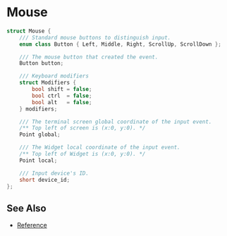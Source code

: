 # Mouse

```cpp
struct Mouse {
    /// Standard mouse buttons to distinguish input.
    enum class Button { Left, Middle, Right, ScrollUp, ScrollDown };

    /// The mouse button that created the event.
    Button button;

    /// Keyboard modifiers
    struct Modifiers {
        bool shift = false;
        bool ctrl  = false;
        bool alt   = false;
    } modifiers;

    /// The terminal screen global coordinate of the input event.
    /** Top left of screen is (x:0, y:0). */
    Point global;

    /// The Widget local coordinate of the input event.
    /** Top left of Widget is (x:0, y:0). */
    Point local;

    /// Input device's ID.
    short device_id;
};
```

## See Also

- [Reference](https://animber-coder.github.io/CPPurses/structcppurses_1_1Mouse.html)
